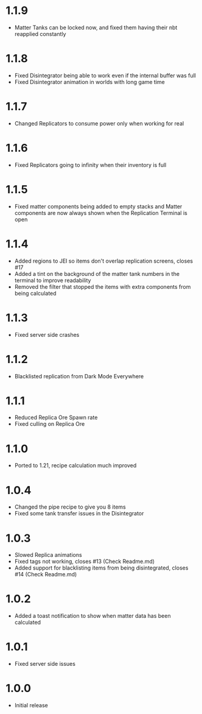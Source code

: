 # 1.1.9

* Matter Tanks can be locked now, and fixed them having their nbt reapplied constantly

# 1.1.8

* Fixed Disintegrator being able to work even if the internal buffer was full
* Fixed Disintegrator animation in worlds with long game time

# 1.1.7

* Changed Replicators to consume power only when working for real

# 1.1.6

* Fixed Replicators going to infinity when their inventory is full

# 1.1.5

* Fixed matter components being added to empty stacks and Matter components are now always shown when the Replication
  Terminal is open

# 1.1.4

* Added regions to JEI so items don't overlap replication screens, closes #17
* Added a tint on the background of the matter tank numbers in the terminal to improve readability
* Removed the filter that stopped the items with extra components from being calculated

# 1.1.3
* Fixed server side crashes

# 1.1.2
* Blacklisted replication from Dark Mode Everywhere

# 1.1.1
* Reduced Replica Ore Spawn rate
* Fixed culling on Replica Ore

# 1.1.0
* Ported to 1.21, recipe calculation much improved

# 1.0.4
* Changed the pipe recipe to give you 8 items
* Fixed some tank transfer issues in the Disintegrator

# 1.0.3
* Slowed Replica animations
* Fixed tags not working, closes #13 (Check Readme.md)
* Added support for blacklisting items from being disintegrated, closes #14 (Check Readme.md)

# 1.0.2
* Added a toast notification to show when matter data has been calculated

# 1.0.1
* Fixed server side issues

# 1.0.0

* Initial release